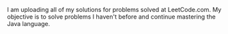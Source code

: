I am uploading all of my solutions for problems solved at LeetCode.com. My objective is to solve problems I haven't before and continue mastering the Java language.